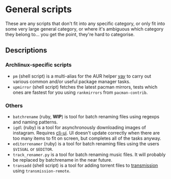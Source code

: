 # General scripts
These are any scripts that don't fit into any specific category, or only
fit into some very large general category, or where it's ambiguous which
category they belong to... you get the point, they're hard to categorise.

## Descriptions
### Archlinux-specific scripts
* `pm` (shell script) is a multi-alias for the AUR helper
[yay](https://github.com/Jguer/yay) to carry out various common and/or useful
package manager tasks.
* `upmirror` (shell script) fetches the latest pacman mirrors, tests which ones are fastest
for you using `rankmirrors` from `pacman-contrib`.

### Others
* `batchrename` (ruby, **WIP**) is tool for batch renaming files using regexps
and naming patterns.
* `igdl` (ruby) is a tool for asynchronously downloading images of instagram.
Requires [cli-ui](https://github.com/Shopify/cli-ui). UI doesn't update correctly
when there are too many items to fit on screen, but completes all of the tasks anyway.
* `editorrenamer` (ruby) is a tool for batch renaming files using the users
`$VISUAL` or `$EDITOR`.
* `track_renamer.py` is a tool for batch renaming music files. It will
probably be replaced by batchrename in the near future.
* `transadd` (shell script) is a tool for adding torrent files to
[transmission](https://transmissionbt.com/) using `transmission-remote`.
